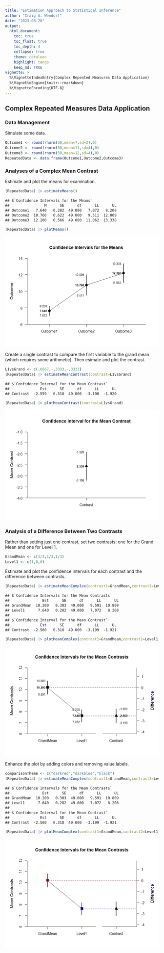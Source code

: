 ```yaml
---
title: "Estimation Approach to Statistical Inference"
author: "Craig A. Wendorf"
date: "2023-03-20"
output:
  html_document:
    toc: true
    toc_float: true
    toc_depth: 4
    collapse: true
    theme: cerulean
    highlight: tango
    keep_md: TRUE
vignette: >
  %\VignetteIndexEntry{Complex Repeated Measures Data Application}
  %\VignetteEngine{knitr::rmarkdown}
  %\VignetteEncoding{UTF-8}
---
```






## Complex Repeated Measures Data Application

### Data Management

Simulate some data.

```r
Outcome1 <- round(rnorm(50,mean=7,sd=2),0)
Outcome2 <- round(rnorm(50,mean=11,sd=4),0)
Outcome3 <- round(rnorm(50,mean=12,sd=4),0)
RepeatedData <- data.frame(Outcome1,Outcome2,Outcome3)
```

### Analyses of a Complex Mean Contrast

Estimate and plot the means for examination.

```r
(RepeatedData) |> estimateMeans()
```

```
## $`Confidence Intervals for the Means`
##                M      SE      df      LL      UL
## Outcome1   7.640   0.282  49.000   7.072   8.208
## Outcome2  10.760   0.622  49.000   9.511  12.009
## Outcome3  12.200   0.566  49.000  11.062  13.338
```

```r
(RepeatedData) |> plotMeans()
```

![](figures/Complex-Repeated-Means-1.png)<!-- -->

Create a single contrast to compare the first variable to the grand mean (which requires some arithmetic). Then esimate and plot the contrast.

```r
L1vsGrand <- c(.6667,-.3333,-.3333)
(RepeatedData) |> estimateMeanContrast(contrast=L1vsGrand)
```

```
## $`Confidence Interval for the Mean Contrast`
##              Est      SE      df      LL      UL
## Contrast  -2.559   0.318  49.000  -3.198  -1.920
```

```r
(RepeatedData) |> plotMeanContrast(contrast=L1vsGrand)
```

![](figures/Complex-Repeated-Contrast-1.png)<!-- -->

### Analysis of a Difference Between Two Contrasts

Rather than setting just one contrast, set two contrasts: one for the Grand Mean and one for Level 1.

```r
GrandMean <- c(1/3,1/3,1/3)
Level1 <- c(1,0,0)
```

Estimate and plot the confidence intervals for each contrast and the difference between contrasts.

```r
(RepeatedData) |> estimateMeanComplex(contrast1=GrandMean,contrast2=Level1,labels=c("GrandMean","Level1"))
```

```
## $`Confidence Intervals for the Mean Contrasts`
##               Est      SE      df      LL      UL
## GrandMean  10.200   0.303  49.000   9.591  10.809
## Level1      7.640   0.282  49.000   7.072   8.208
## 
## $`Confidence Interval for the Mean Contrast`
##              Est      SE      df      LL      UL
## Contrast  -2.560   0.318  49.000  -3.199  -1.921
```

```r
(RepeatedData) |> plotMeanComplex(contrast1=GrandMean,contrast2=Level1,labels=c("GrandMean","Level1"))
```

![](figures/Complex-Repeated-ComplexA-1.png)<!-- -->

Enhance the plot by adding colors and removing value labels.

```r
comparisonTheme <- c("darkred","darkblue","black")
(RepeatedData) |> estimateMeanComplex(contrast1=GrandMean,contrast2=Level1,labels=c("GrandMean","Level1"))
```

```
## $`Confidence Intervals for the Mean Contrasts`
##               Est      SE      df      LL      UL
## GrandMean  10.200   0.303  49.000   9.591  10.809
## Level1      7.640   0.282  49.000   7.072   8.208
## 
## $`Confidence Interval for the Mean Contrast`
##              Est      SE      df      LL      UL
## Contrast  -2.560   0.318  49.000  -3.199  -1.921
```

```r
(RepeatedData) |> plotMeanComplex(contrast1=GrandMean,contrast2=Level1,labels=c("GrandMean","Level1"),values=FALSE,col=comparisonTheme)
```

![](figures/Complex-Repeated-ComplexB-1.png)<!-- -->
